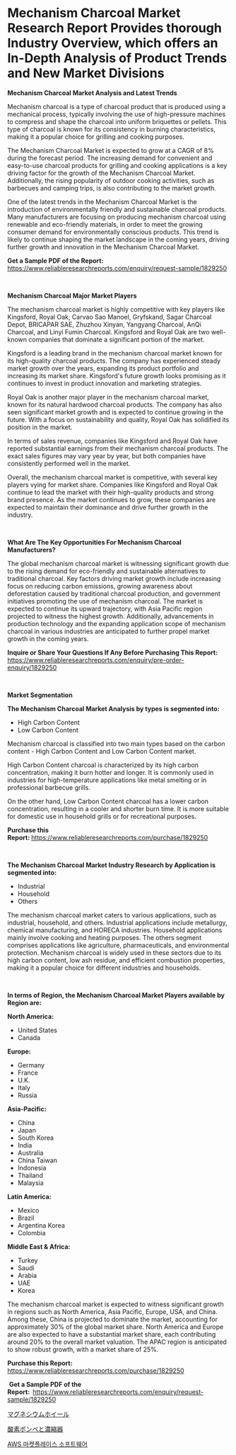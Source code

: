 <p><h1>Mechanism Charcoal Market Research Report Provides thorough Industry Overview, which offers an In-Depth Analysis of Product Trends and New Market Divisions</h1></p><p><strong>Mechanism Charcoal Market Analysis and Latest Trends</strong></p>
<p><p>Mechanism charcoal is a type of charcoal product that is produced using a mechanical process, typically involving the use of high-pressure machines to compress and shape the charcoal into uniform briquettes or pellets. This type of charcoal is known for its consistency in burning characteristics, making it a popular choice for grilling and cooking purposes.</p><p>The Mechanism Charcoal Market is expected to grow at a CAGR of 8% during the forecast period. The increasing demand for convenient and easy-to-use charcoal products for grilling and cooking applications is a key driving factor for the growth of the Mechanism Charcoal Market. Additionally, the rising popularity of outdoor cooking activities, such as barbecues and camping trips, is also contributing to the market growth.</p><p>One of the latest trends in the Mechanism Charcoal Market is the introduction of environmentally friendly and sustainable charcoal products. Many manufacturers are focusing on producing mechanism charcoal using renewable and eco-friendly materials, in order to meet the growing consumer demand for environmentally conscious products. This trend is likely to continue shaping the market landscape in the coming years, driving further growth and innovation in the Mechanism Charcoal Market.</p></p>
<p><strong>Get a Sample PDF of the Report:&nbsp;</strong> <a href="https://www.reliableresearchreports.com/enquiry/request-sample/1829250">https://www.reliableresearchreports.com/enquiry/request-sample/1829250</a></p>
<p>&nbsp;</p>
<p><strong>Mechanism Charcoal Major Market Players</strong></p>
<p><p>The mechanism charcoal market is highly competitive with key players like Kingsford, Royal Oak, Carvao Sao Manoel, Gryfskand, Sagar Charcoal Depot, BRICAPAR SAE, Zhuzhou Xinyan, Yangyang Charcoal, AnQi Charcoal, and Linyi Fumin Charcoal. Kingsford and Royal Oak are two well-known companies that dominate a significant portion of the market.</p><p>Kingsford is a leading brand in the mechanism charcoal market known for its high-quality charcoal products. The company has experienced steady market growth over the years, expanding its product portfolio and increasing its market share. Kingsford's future growth looks promising as it continues to invest in product innovation and marketing strategies.</p><p>Royal Oak is another major player in the mechanism charcoal market, known for its natural hardwood charcoal products. The company has also seen significant market growth and is expected to continue growing in the future. With a focus on sustainability and quality, Royal Oak has solidified its position in the market.</p><p>In terms of sales revenue, companies like Kingsford and Royal Oak have reported substantial earnings from their mechanism charcoal products. The exact sales figures may vary year by year, but both companies have consistently performed well in the market.</p><p>Overall, the mechanism charcoal market is competitive, with several key players vying for market share. Companies like Kingsford and Royal Oak continue to lead the market with their high-quality products and strong brand presence. As the market continues to grow, these companies are expected to maintain their dominance and drive further growth in the industry.</p></p>
<p>&nbsp;</p>
<p><strong>What Are The Key Opportunities For Mechanism Charcoal Manufacturers?</strong></p>
<p><p>The global mechanism charcoal market is witnessing significant growth due to the rising demand for eco-friendly and sustainable alternatives to traditional charcoal. Key factors driving market growth include increasing focus on reducing carbon emissions, growing awareness about deforestation caused by traditional charcoal production, and government initiatives promoting the use of mechanism charcoal. The market is expected to continue its upward trajectory, with Asia Pacific region projected to witness the highest growth. Additionally, advancements in production technology and the expanding application scope of mechanism charcoal in various industries are anticipated to further propel market growth in the coming years.</p></p>
<p><strong>Inquire or Share Your Questions If Any Before Purchasing This Report:</strong> <a href="https://www.reliableresearchreports.com/enquiry/pre-order-enquiry/1829250">https://www.reliableresearchreports.com/enquiry/pre-order-enquiry/1829250</a></p>
<p>&nbsp;</p>
<p><strong>Market Segmentation</strong></p>
<p><strong>The Mechanism Charcoal Market Analysis by types is segmented into:</strong></p>
<p><ul><li>High Carbon Content</li><li>Low Carbon Content</li></ul></p>
<p><p>Mechanism charcoal is classified into two main types based on the carbon content - High Carbon Content and Low Carbon Content market. </p><p>High Carbon Content charcoal is characterized by its high carbon concentration, making it burn hotter and longer. It is commonly used in industries for high-temperature applications like metal smelting or in professional barbecue grills.</p><p>On the other hand, Low Carbon Content charcoal has a lower carbon concentration, resulting in a cooler and shorter burn time. It is more suitable for domestic use in household grills or for recreational purposes.</p></p>
<p><strong>Purchase this Report:&nbsp;</strong><a href="https://www.reliableresearchreports.com/purchase/1829250">https://www.reliableresearchreports.com/purchase/1829250</a></p>
<p>&nbsp;</p>
<p><strong>The Mechanism Charcoal Market Industry Research by Application is segmented into:</strong></p>
<p><ul><li>Industrial</li><li>Household</li><li>Others</li></ul></p>
<p><p>The mechanism charcoal market caters to various applications, such as industrial, household, and others. Industrial applications include metallurgy, chemical manufacturing, and HORECA industries. Household applications mainly involve cooking and heating purposes. The others segment comprises applications like agriculture, pharmaceuticals, and environmental protection. Mechanism charcoal is widely used in these sectors due to its high carbon content, low ash residue, and efficient combustion properties, making it a popular choice for different industries and households.</p></p>
<p>&nbsp;</p>
<p><strong>In terms of Region, the Mechanism Charcoal Market Players available by Region are:</strong></p>
<p>
    <p> <strong> North America: </strong>
        <ul>
            <li>United States</li>
            <li>Canada</li>
        </ul>
        </p> 
    <p> <strong> Europe: </strong>
        <ul>
            <li>Germany</li>
            <li>France</li>
            <li>U.K.</li>
            <li>Italy</li>
            <li>Russia</li>
        </ul>
        </p> 
    <p> <strong> Asia-Pacific: </strong>
        <ul>
            <li>China</li>
            <li>Japan</li>
            <li>South Korea</li>
            <li>India</li>
            <li>Australia</li>
            <li>China Taiwan</li>
            <li>Indonesia</li>
            <li>Thailand</li>
            <li>Malaysia</li>
        </ul>
        </p> 
    <p> <strong> Latin America: </strong>
        <ul>
            <li>Mexico</li>
            <li>Brazil</li>
            <li>Argentina Korea</li>
            <li>Colombia</li>
        </ul>
        </p> 
    <p> <strong> Middle East & Africa: </strong>
        <ul>
            <li>Turkey</li>
            <li>Saudi</li>
            <li>Arabia</li>
            <li>UAE</li>
            <li>Korea</li>
        </ul>
    </p>
    </p>
<p><p>The mechanism charcoal market is expected to witness significant growth in regions such as North America, Asia Pacific, Europe, USA, and China. Among these, China is projected to dominate the market, accounting for approximately 30% of the global market share. North America and Europe are also expected to have a substantial market share, each contributing around 20% to the overall market valuation. The APAC region is anticipated to show robust growth, with a market share of 25%.</p></p>
<p><strong>Purchase this Report: </strong><a href="https://www.reliableresearchreports.com/purchase/1829250">https://www.reliableresearchreports.com/purchase/1829250</a></p>
<p>&nbsp;<strong>Get a Sample PDF of the Report:&nbsp;&nbsp;</strong><a href="https://www.reliableresearchreports.com/enquiry/request-sample/1829250">https://www.reliableresearchreports.com/enquiry/request-sample/1829250</a></p>
<p><strong></strong></p>
<p><p><a href="https://medium.com/@fabianhoncescu2022/%E3%83%9E%E3%82%B0%E3%83%8D%E3%82%B7%E3%82%A6%E3%83%A0%E3%83%9B%E3%82%A4%E3%83%BC%E3%83%AB%E5%B8%82%E5%A0%B4%E3%81%AF-%E5%B8%82%E5%A0%B4%E3%82%B7%E3%82%A7%E3%82%A2-%E3%82%B5%E3%82%A4%E3%82%BA-2031%E5%B9%B4%E3%81%BE%E3%81%A7%E3%81%AE%E4%BA%88%E6%B8%AC%E3%81%AB%E7%84%A6%E7%82%B9%E3%82%92%E5%BD%93%E3%81%A6%E3%81%A6%E3%81%84%E3%81%BE%E3%81%99-7df5dfa27228">マグネシウムホイール</a></p><p><a href="https://medium.com/@wesleyeilly8796202/%E9%85%B8%E7%B4%A0%E3%82%B7%E3%83%AA%E3%83%B3%E3%83%80%E3%83%BC%E3%81%A8%E6%BF%83%E7%B8%AE%E5%99%A8%E5%B8%82%E5%A0%B4%E3%81%AE%E6%A6%82%E8%A6%81-%E5%B8%82%E5%A0%B4%E5%8B%95%E5%90%91-%E6%88%90%E9%95%B7-2024%E5%B9%B4%E3%81%8B%E3%82%892031%E5%B9%B4%E3%81%BE%E3%81%A7%E3%81%AE%E4%BA%88%E6%B8%AC-bd2fd7268870">酸素ボンベと濃縮器</a></p><p><a href="https://medium.com/@genius6587678/aws-marketplace-%EC%86%8C%ED%94%84%ED%8A%B8%EC%9B%A8%EC%96%B4-%EC%8B%9C%EC%9E%A5-%EC%A0%84%EB%A7%9D-%EC%82%B0%EC%97%85-%EA%B0%9C%EC%9A%94-%EB%B0%8F-%EC%98%88%EC%B8%A1-2024%EB%85%84%EB%B6%80%ED%84%B0-2031%EB%85%84%EA%B9%8C%EC%A7%80-b41e8c6fd5d9">AWS 마켓플레이스 소프트웨어</a></p></p>
